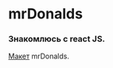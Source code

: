 # mrDonalds
### Знакомлюсь с react JS.
[Макет](https://www.figma.com/file/fDP5LBl26cVMF308ygy1V0/desktop(noDel)?node-id=0%3A1) mrDonalds.